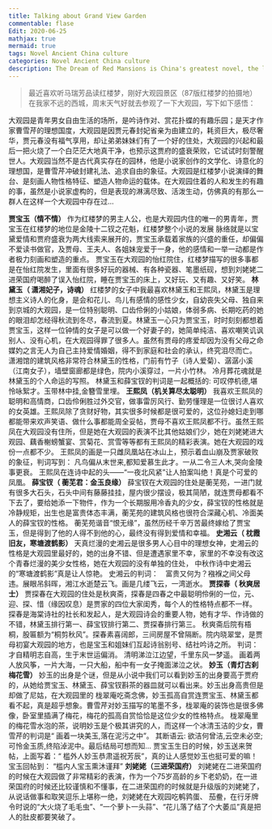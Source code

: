 ```yaml
---
title: Talking about Grand View Garden
commentable: flase
Edit: 2020-06-25
mathjax: true
mermaid: true
tags: Novel Ancient China culture
categories: Novel Ancient China culture
description: The Dream of Red Mansions is China's greatest novel, the life-time work of genius writer Cao Xueqin, the pinnacle of writing, and the countless readers who have fallen for 200 years...[link](https://blog.csdn.net/weixin_37586375/article/details/106962584).
---
```

> 最近喜欢听马瑞芳品读红楼梦，刚好大观园景区（87版红楼梦的拍摄地）在我家不远的西城，周末天气好就去参观了一下大观园，写下如下感悟：
  
大观园是青年男女自由生活的场所，是吟诗作对、赏花扑蝶的有趣乐园；是天才作家曹雪芹的理想国度，大观园是因贾元春封妃省亲为由建立的，耗资巨大，极尽奢华，贾元春没有福气享用，却让弟弟妹妹们有了一个好的住处，大观园的兴起和最后一把火烧了一个白茫茫大地真干净，也预示这贾府的盛衰荣败，它试试时刻警醒世人。大观园当然不是古代真实存在的园林，他是小说家创作的文学化、诗意化的理想国，是曹雪芹冲破封建礼法、追求自由的象征。大观园是红楼梦小说演绎的舞台、是刻画人物性格特征、塑造人物命运的载体。在大观园住着的人和发生的有趣的事，虽然是小说家虚构的，但是表现的淋漓尽致、活泼生动，仿佛真的有那么一群人在这样一个大观园中存在过…

**贾宝玉（情不情）**
作为红楼梦的男主人公，也是大观园内住的唯一的男青年，贾宝玉在红楼梦的地位是金陵十二钗之花魁，红楼梦整个小说的发展
脉络就是以宝黛爱情和贾府盛衰为两大线索来展开的，贾宝玉承载着家族的兴盛的重任，却偏偏不爱读书做官，及贾母、王夫人、各姐妹宠爱于一身，他的感情和一举一动都是作者极力刻画和塑造的重点。
贾宝玉在大观园的怡红院住，红楼梦描写的很多事都是在怡红院发生，里面有很多好玩的器械、有各种瓷器、笔墨纸砚，想到刘姥姥二进荣国府喝醉了误入怡红院，睡在贾宝玉的床上，又好玩、又有趣、又好笑。
**林黛玉（ 潇湘妃子，诗魂）**
红楼梦的女子中我最喜欢林黛玉和王熙凤，林黛玉是理想主义诗人的化身，是会和花儿、鸟儿有感情的感性少女，自幼丧失父母、独自来到京城的大观园，是一位特别聪明、口齿伶俐的小姑娘，体弱多病、长期吃药的她的眼泪却怎经得秋流到冬尽，春流到夏。林黛玉一心只为贾宝玉，时时刻刻都想着贾宝玉，这样一位钟情的女子是可以做一个好妻子的，她简单纯洁、喜欢嘲笑讥讽别人、没有心机，在大观园得罪了很多人。虽然有贾母的疼爱却因为没有父母之命媒妁之言无人为自己主持爱情婚姻，得不到家庭和社会的承认，终究泪尽而亡。
潇湘馆的建筑风格非常符合林黛玉的性格，门前有竹子（诗人爱菊）、潺潺小溪（江南女子），墙壁窗廊都是绿色，院内小溪穿过，一片小竹林。
冷月葬花魂就是林黛玉的个人命运的写照。
林黛玉和薛宝钗的判词是一起概括的: 可叹停机德,堪怜咏絮才。玉带林中挂,金簪雪里埋。
**王熙凤（机关算尽太聪明）**
我喜欢王熙凤的聪明和高情商，口齿伶俐胜过外交官，做事雷厉风行、勤劳懂理是一位很讨人喜欢的女英雄。王熙凤除了贪财好物，其实很多时候都是很可爱的，这位孙媳妇走到哪都能带来欢声笑语、做什么事都能周全妥帖，贾母不喜欢王熙凤都不行。虽然王熙凤在大观园没有住所，但是她在大观园的表演不比其他姑娘们少，她在刘姥姥进大观园、藕香榭螃蟹宴、赏菊花、赏雪等等都有王熙凤的精彩表演。她在大观园的戏份一点都不少。
王熙凤的画是一只雌凤凰站在冰山上，预示着血山崩及贾家破败的象征，判词写到： 凡鸟偏从末世来,都知爱慕生此才。一从二令三人木,哭向金陵事更衰。
王熙凤在连诗中起的头——“一夜北风紧”让人拍案叫绝！真是个可爱的凤凰。
**薛宝钗（ 蘅芜君：金玉良缘）**
薛宝钗在大观园的住处是蘅芜苑，一进门就有很多大石头，石头中间有藤藤挂挂，屋内很少摆设，极其简陋，就连贾母都看不下去了，要给她添一下物件，作为一个长期服用冷香丸的少女，薛宝钗的性格就是冷静规矩，出生也是富贵体态丰满，蘅芜苑的建筑风格也很符合深藏心机、冷面美人的薛宝钗的性格。
蘅芜苑谐音“恨无缘”，虽然历经千辛万苦最终嫁给了贾宝玉，但是得到了他的人得不到他的心，最终没有得到爱情和幸福。
**史湘云（ 枕霞旧友，寒塘渡鹤影）**
天真烂漫的史湘云是很多男人心目中的理想女神，史湘云的性格是大观园里最好的，她的出身不错、但是遭遇家里不幸，家里的不幸没有改这个青春烂漫的美少女性格，她在大观园的没有单独的住处，
中秋作诗中史湘云的“寒塘渡鹤影”真是让人惊艳。
史湘云的判词：　富贵又何为？襁褓之间父母违。展眼吊斜晖，湘江水逝楚云飞。画是几缕飞云，一湾逝水。
**贾探春（ 秋爽居士）**
贾探春在大观园的住处是秋爽斋，探春是四春之中最聪明伶俐的一位，元、迎、探、惜（缘因叹息）是贾家的四位大家闺秀，每个人的性格特点都不一样。
探春是海棠诗社的社长和发起人，是大观园诗会的重要人物，她有才华、作诗做的不错，林黛玉排行第一、薛宝钗排行第二、贾探春排行第三。
秋爽斋后院有梧桐，股匾额为“桐剪秋风”。探春素喜阔郎，三间房屋不曾隔断。院内晓翠堂，是贾母初宴大观园的地方，也是宝玉和姐妹们互起诗翁别号、结社吟诗之所。
判词：才自精明志自高，生于末世运偏消。
清明涕泣江边望，千里东风一梦遥。
画着两人放风筝，一片大海，一只大船，船中有一女子掩面涕泣之状。
**妙玉（青灯古刹梅花雪）**
妙玉的出身是个谜，但是从小说中我们可以看到妙玉的出身要高于贾府的，从她给贾宝玉、林黛玉、薛宝钗斟茶的器皿就可以看出来。妙玉出身高贵但是却做了尼姑，在大观园里的 栊翠庵吃斋念佛，妙玉孤高自赏连贾宝玉、林黛玉都看不起，真是超乎想象。曹雪芹对妙玉描写的笔墨不多，栊翠庵的装饰也是很多佛像，卧室里插满了梅花，梅花的孤高自赏恰恰是这位少女的性格特点。
栊翠庵里的梅花雪水泡的茶，说明妙玉是个极其讲究的人，而这样一个冰清玉洁的少女，曹雪芹的判词是“ 画着一块美玉,落在泥污之中”。 其断语云: 欲洁何曾洁,云空未必空; 可怜金玉质,终陷淖泥中。最后结局可想而知…
贾宝玉生日的时候，妙玉送来贺帖，上面写着：“ 槛外人妙玉恭肃遥祝芳辰”，真的让人感觉妙玉也挺可爱的嘛！宝玉回帖到： “槛内人宝玉熏沐谨拜”
**刘姥姥（三进荣国府）**
刘姥姥在二进荣国府的时候在大观园做了非常精彩的表演，作为一个75岁高龄的乡下老奶奶，在一进荣国府的时候还比较谨慎和不懂事，在二进荣国府的时候就是升级版的刘姥姥了，从说话做事和取笑逗乐上堪称一绝，刘姥姥在大观园吃鹌鹑蛋、 茄鲞，在行牙牌令时说的“大火烧了毛毛虫”、“一个萝卜一头蒜”、“花儿落了结了个大萎瓜”真是把人的肚皮都要笑破了。

